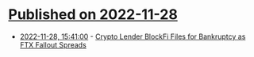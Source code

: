 # [Published on 2022-11-28](index.md)

* [2022-11-28, 15:41:00](https://tech.slashdot.org/story/22/11/28/1541233/crypto-lender-blockfi-files-for-bankruptcy-as-ftx-fallout-spreads?utm_source=rss1.0mainlinkanon&utm_medium=feed) - [Crypto Lender BlockFi Files for Bankruptcy as FTX Fallout Spreads](https://tech.slashdot.org/story/22/11/28/1541233/crypto-lender-blockfi-files-for-bankruptcy-as-ftx-fallout-spreads?utm_source=rss1.0mainlinkanon&utm_medium=feed)
